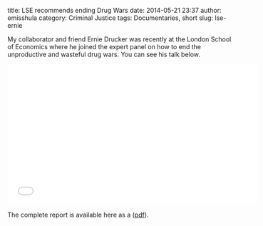 title: LSE recommends ending Drug Wars
date: 2014-05-21 23:37
author: emisshula
category: Criminal Justice
tags: Documentaries, short
slug: lse-ernie

My collaborator and friend Ernie Drucker was recently at the London
School of Economics where he joined the expert panel on how to end the
unproductive and wasteful drug wars. You can see his talk below.

<iframe width="560" height="315" src="//www.youtube.com/embed/wys4j<sub>74o7a</sub>&ouput=embed" frameborder="0" allowfullscreen></iframe>

The complete report is available here as a ([pdf](http://www.lse.ac.uk/IDEAS/publications/reports/pdf/LSE-IDEAS-DRUGS-REPORT-FINAL-WEB.pdf)).